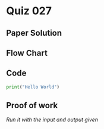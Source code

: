 # Quiz 027

## Paper Solution

## Flow Chart
## Code
```.py
print("Hello World")
```
## Proof of work
*Run it with the input and output given*
